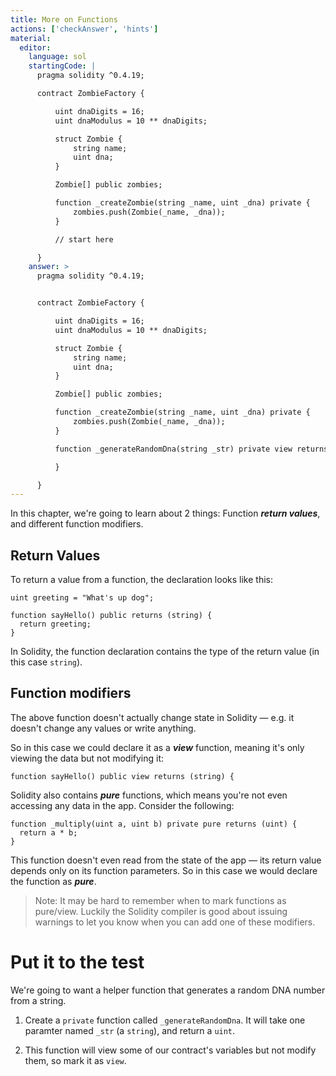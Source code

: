 ```yaml
---
title: More on Functions
actions: ['checkAnswer', 'hints']
material:
  editor:
    language: sol
    startingCode: |
      pragma solidity ^0.4.19;

      contract ZombieFactory {

          uint dnaDigits = 16;
          uint dnaModulus = 10 ** dnaDigits;

          struct Zombie {
              string name;
              uint dna;
          }

          Zombie[] public zombies;

          function _createZombie(string _name, uint _dna) private {
              zombies.push(Zombie(_name, _dna));
          }

          // start here

      }
    answer: >
      pragma solidity ^0.4.19;


      contract ZombieFactory {

          uint dnaDigits = 16;
          uint dnaModulus = 10 ** dnaDigits;

          struct Zombie {
              string name;
              uint dna;
          }

          Zombie[] public zombies;

          function _createZombie(string _name, uint _dna) private {
              zombies.push(Zombie(_name, _dna));
          } 

          function _generateRandomDna(string _str) private view returns (uint) {

          }

      }
---
```


In this chapter, we're going to learn about 2 things: Function **_return values_**, and different function modifiers.

## Return Values

To return a value from a function, the declaration looks like this:

```
uint greeting = "What's up dog";

function sayHello() public returns (string) {
  return greeting;
}
```

In Solidity, the function declaration contains the type of the return value (in this case `string`).

## Function modifiers

The above function doesn't actually change state in Solidity — e.g. it doesn't change any values or write anything.

So in this case we could declare it as a **_view_** function, meaning it's only viewing the data but not modifying it:

```
function sayHello() public view returns (string) {
```

Solidity also contains **_pure_** functions, which means you're not even accessing any data in the app. Consider the following:

```
function _multiply(uint a, uint b) private pure returns (uint) {
  return a * b;
}
```

This function doesn't even read from the state of the app — its return value depends only on its function parameters. So in this case we would declare the function as **_pure_**.

> Note: It may be hard to remember when to mark functions as pure/view. Luckily the Solidity compiler is good about issuing warnings to let you know when you can add one of these modifiers.

# Put it to the test

We're going to want a helper function that generates a random DNA number from a string.

1. Create a `private` function called `_generateRandomDna`. It will take one paramter named `_str` (a `string`), and return a `uint`.

2. This function will view some of our contract's variables but not modify them, so mark it as `view`.
